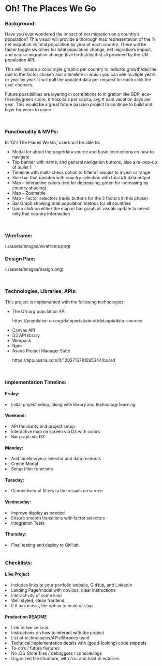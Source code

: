<h1>Oh! The Places We Go</>

<h3>Background:</h3>
<p>
Have you ever wondered the impact of net migration on a country’s population? This visual will provide a thorough map representation of the % net migration vs total population by year of each country. There will be factor toggle switches for total population change, net migration’s impact, and natural migration change (live births/deaths) all provided by the UN population API. 
</p>
<p>
This will include a color style graphic per country to indicate growth/decline due to the factor chosen and a timeline in which you can see multiple years or year by year. It will pull the updated data per request for each click the user chooses. 
</p>
<p>
Future possibilities are layering in correlations to migration like GDP, eco-friendly/green score, # hospitals per capita, avg # paid vacation days per year. This would be a great future passion project to continue to build and layer for years to come. 
</p>
</br>
<h3>Functionality & MVPs:</h3>
<p>
In ‘Oh! The Places We Go,’ users will be able to:
	<ul>
<li>Modal for about the page/data source and basic instructions on how to navigate</li>
		<li>Top banner with name, and general navigation buttons, also a re-pop-up of bullet 1</li>
<li>Timeline with multi-check option to filter all visuals to a year or range</li>
<li>Side bar that updates with country selection with total ## data output</li>
<li>Map – Interactive colors (red for decreasing, green for increasing by country shading)</li>
<li>Map – Zoomable</li>
<li>Map - Factor selectors (radio buttons for the 3 factors in this phase)</li>
<li>Bar Graph showing total population metrics for all countries</li>
<li>Upon click on either the map or bar graph all visuals update to select only that country information</li>
		</ul>
		</p>
</br>
<h3>Wireframe:</h3>
<p>(./assets/images/wireframe.png)</p>

<h3>Design Plan: </h3>
<p>(./assets/images/design.png)</p>

</br>
<h3>Technologies, Libraries, APIs:</h3>
<p>This project is implemented with the following technologies:
	<ul>
<li>The UN.org population API </li> <p>https://population.un.org/dataportal/about/dataapi#data-sources</p>
<li>Canvas API</li>
<li>D3 API library</li>
<li>Webpack</li>
<li>Npm</li>
<li>Asana Project Manager Suite</li> <p>https://app.asana.com/0/1203716781295644/board</p>
		</ul>
		</p>
</br>
<h3>Implementation Timeline:</h3>
<p>
<h4>Friday:</h4>
	<li>Initial project setup, along with library and technology learning</li>
<h4>Weekend: </h4>
	<li>API familiarity and project setup</li>
	<li>interactive map on screen via D3 with colors</li>
	<li>Bar graph via D3</li>
<h4>Monday: </h4>
	<li>Add timeline/year selector and data readouts</li>
	<li>Create Modal</li>
	<li>Setup filter functions</li>
<h4>Tuesday: </h4>
	<li>Connectivity of filters to the visuals on screen</li>
<h4>Wednesday: </h4>
	<li>Improve display as needed</li>
	<li>Ensure smooth transitions with factor selectors</li>
	<li>Integration Tests</li>
<h4>Thursday: </h4>
	<li>Final testing and deploy to GitHub</li
</p>

</br>
<h3>Checklists:</h3>
<h4>Live Project</h4>
	<li>Includes links to your portfolio website, GitHub, and LinkedIn</li>
	<li>Landing Page/modal with obvious, clear instructions</li>
	<li>Interactivity of some kind</li>
	<li>Well styled, clean frontend</li>
	<li>If it has music, the option to mute or stop</li>
<h4>Production README</h4>
	<li>Link to live version</li>
	<li>Instructions on how to interact with the project</li>
	<li>List of technologies/APIs/libraries used</li>
	<li>Technical implementation details with (good-looking) code snippets</li>
	<li>To-do’s / future features</li>
	<li>No .DS_Store files / debuggers / console.logs</li>
	<li>Organized file structure, with /src and /dist directories</li>
